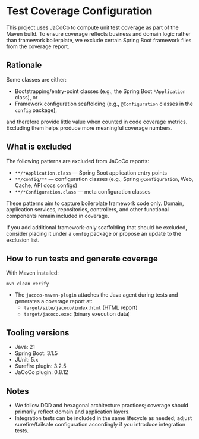 # Test Coverage Configuration

This project uses JaCoCo to compute unit test coverage as part of the Maven build. To ensure coverage reflects business and domain logic rather than framework boilerplate, we exclude certain Spring Boot framework files from the coverage report.

## Rationale
Some classes are either:
- Bootstrapping/entry-point classes (e.g., the Spring Boot `*Application` class), or
- Framework configuration scaffolding (e.g., `@Configuration` classes in the `config` package),

and therefore provide little value when counted in code coverage metrics. Excluding them helps produce more meaningful coverage numbers.

## What is excluded
The following patterns are excluded from JaCoCo reports:

- `**/*Application.class` — Spring Boot application entry points
- `**/config/**` — configuration classes (e.g., Spring `@Configuration`, Web, Cache, API docs configs)
- `**/*Configuration.class` — meta configuration classes

These patterns aim to capture boilerplate framework code only. Domain, application services, repositories, controllers, and other functional components remain included in coverage.

If you add additional framework-only scaffolding that should be excluded, consider placing it under a `config` package or propose an update to the exclusion list.

## How to run tests and generate coverage
With Maven installed:

```
mvn clean verify
```

- The `jacoco-maven-plugin` attaches the Java agent during tests and generates a coverage report at:
  - `target/site/jacoco/index.html` (HTML report)
  - `target/jacoco.exec` (binary execution data)

## Tooling versions
- Java: 21
- Spring Boot: 3.1.5
- JUnit: 5.x
- Surefire plugin: 3.2.5
- JaCoCo plugin: 0.8.12

## Notes
- We follow DDD and hexagonal architecture practices; coverage should primarily reflect domain and application layers.
- Integration tests can be included in the same lifecycle as needed; adjust surefire/failsafe configuration accordingly if you introduce integration tests.

